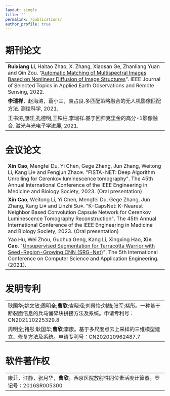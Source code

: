 ```yaml
---
layout: single
title: ""
permalink: /publications/
author_profile: true
---
```

期刊论文
===

| |
| :---- |
|**Ruixiang Li**, Haitao Zhao, X. Zhang, Xiaosan Ge, Zhanliang Yuan and Qin Zou. “[Automatic Matching of Multispectral Images Based on Nonlinear Diffusion of Image Structures]()”. IEEE Journal of Selected Topics in Applied Earth Observations and Remote Sensing, 2022. |
|**李瑞祥**，赵海涛，葛小三，袁占良.多匹配策略融合的无人机影像匹配方法. 测绘科学, 2021. |
|王书涛,康旺,孔德明,王铁柱,李瑞祥.基于回归克里金的高分-1影像融合. 激光与光电子学进展, 2021. |

会议论文
===

|  |
| :---- |
| **Xin Cao**, Mengfei Du, Yi Chen, Gege Zhang, Jun Zhang, Weitong Li, Kang Li※ and Fengjun Zhao※. "FISTA-NET: Deep Algorithm Unrolling for Cerenkov luminescence tomography". The 45th Annual International Conference of the IEEE Engineering in Medicine and Biology Society, 2023. (Oral presentation) |
| **Xin Cao**, Weitong Li, Yi Chen, Mengfei Du, Gege Zhang, Jun Zhang, Kang Li※ and Linzhi Su※. "K-CapsNet: K-Nearest Neighbor Based Convolution Capsule Network for Cerenkov Luminescence Tomography Reconstruction". The 45th Annual International Conference of the IEEE Engineering in Medicine and Biology Society, 2023. (Oral presentation) |
|Yao Hu, Wei Zhou, Guohua Geng, Kang Li, Xingxing Hao, **Xin Cao**. "[Unsupervised Segmentation for Terracotta Warrior with Seed-Region-Growing CNN (SRG-Net)](https://caoxin918.github.io/files/Huyao2021.pdf)", The 5th International Conference on Computer Science and Application Engineering. (2021).  |

发明专利
===

|  |
| :---- |
| 耿国华;姚文敏;周明全;**曹欣**;吉晓瑶;刘景怡;刘喆;张军;褚彤。一种基于断裂面信息的兵马俑碎块拼接方法及系统。申请专利号：CN202110225329.8 |
| 周明全;褚彤;耿国华;**曹欣**;李康。基于多尺度点云上采样的三维模型建立、修复方法及系统。申请专利号：CN202010962487.7 |

软件著作权
===

|  |
| :---- |
| 康菲，汪静，张月华，**曹欣**。西京医院放射性同位素活度计算器。登记号：2016SR005300 |
